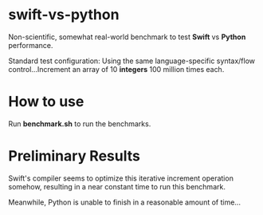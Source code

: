 # swift-vs-python

Non-scientific, somewhat real-world benchmark to test **Swift** vs **Python** performance.

Standard test configuration: 
  Using the same language-specific syntax/flow control...Increment an array of 10 **integers** 100 million times each.

# How to use

Run **benchmark.sh** to run the benchmarks.

# Preliminary Results

Swift's compiler seems to optimize this iterative increment operation somehow, resulting in a near constant time to run this benchmark.

Meanwhile, Python is unable to finish in a reasonable amount of time...
